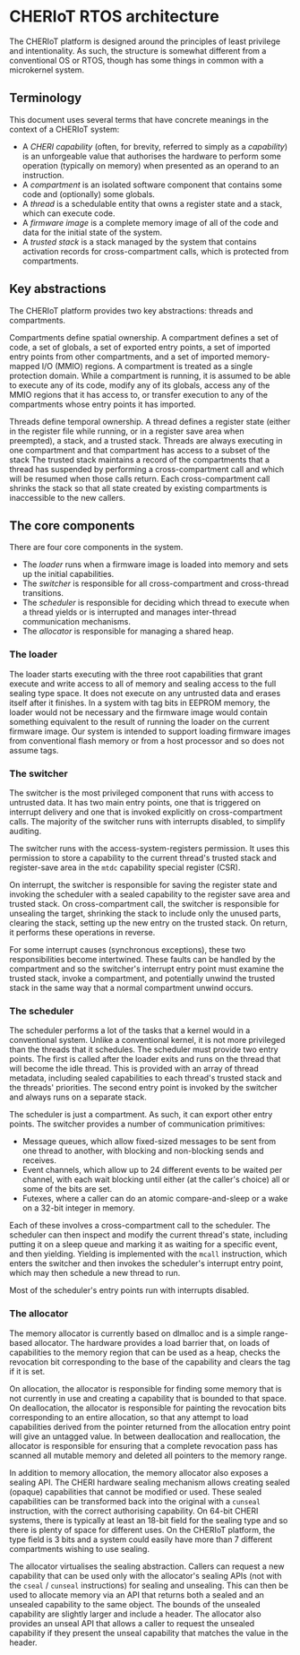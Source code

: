 CHERIoT RTOS architecture
=========================

The CHERIoT platform is designed around the principles of least privilege and intentionality.
As such, the structure is somewhat different from a conventional OS or RTOS, though has some things in common with a microkernel system.

Terminology
-----------

This document uses several terms that have concrete meanings in the context of a CHERIoT system:

 - A *CHERI capability* (often, for brevity, referred to simply as a *capability*) is an unforgeable value that authorises the hardware to perform some operation (typically on memory) when presented as an operand to an instruction.
 - A *compartment* is an isolated software component that contains some code and (optionally) some globals.
 - A *thread* is a schedulable entity that owns a register state and a stack, which can execute code.
 - A *firmware image* is a complete memory image of all of the code and data for the initial state of the system.
 - A *trusted stack* is a stack managed by the system that contains activation records for cross-compartment calls, which is protected from compartments.

Key abstractions
----------------

The CHERIoT platform provides two key abstractions: threads and compartments.

Compartments define spatial ownership.
A compartment defines a set of code, a set of globals, a set of exported entry points, a set of imported entry points  from other compartments, and a set of imported memory-mapped I/O (MMIO) regions.
A compartment is treated as a single protection domain.
While a compartment is running, it is assumed to be able to execute any of its code, modify any of its globals, access any of the MMIO regions that it has access to, or transfer execution to any of the compartments whose entry points it has imported.

Threads define temporal ownership.
A thread defines a register state (either in the register file while running, or in a register save area when preempted), a stack, and a trusted stack.
Threads are always executing in one compartment and that compartment has access to a subset of the stack
The trusted stack maintains a record of the compartments that a thread has suspended by performing a cross-compartment call and which will be resumed when those calls return.
Each cross-compartment call shrinks the stack so that all state created by existing compartments is inaccessible to the new callers.

The core components
-------------------

There are four core components in the system.

 - The *loader* runs when a firmware image is loaded into memory and sets up the initial capabilities.
 - The *switcher* is responsible for all cross-compartment and cross-thread transitions.
 - The *scheduler* is responsible for deciding which thread to execute when a thread yields or is interrupted and manages inter-thread communication mechanisms.
 - The *allocator* is responsible for managing a shared heap.

### The loader

The loader starts executing with the three root capabilities that grant execute and write access to all of memory and sealing access to the full sealing type space.
It does not execute on any untrusted data and erases itself after it finishes.
In a system with tag bits in EEPROM memory, the loader would not be necessary and the firmware image would contain something equivalent to the result of running the loader on the current firmware image.
Our system is intended to support loading firmware images from conventional flash memory or from a host processor and so does not assume tags.

### The switcher

The switcher is the most privileged component that runs with access to untrusted data.
It has two main entry points, one that is triggered on interrupt delivery and one that is invoked explicitly on cross-compartment calls.
The majority of the switcher runs with interrupts disabled, to simplify auditing.

The switcher runs with the access-system-registers permission.
It uses this permission to store a capability to the current thread's trusted stack and register-save area in the `mtdc` capability special register (CSR).

On interrupt, the switcher is responsible for saving the register state and invoking the scheduler with a sealed capability to the register save area and trusted stack.
On cross-compartment call, the switcher is responsible for unsealing the target, shrinking the stack to include only the unused parts, clearing the stack, setting up the new entry on the trusted stack.
On return, it performs these operations in reverse.

For some interrupt causes (synchronous exceptions), these two responsibilities become intertwined.
These faults can be handled by the compartment and so the switcher's interrupt entry point must examine the trusted stack, invoke a compartment, and potentially unwind the trusted stack in the same way that a normal compartment unwind occurs.

### The scheduler

The scheduler performs a lot of the tasks that a kernel would in a conventional system.
Unlike a conventional kernel, it is not more privileged than the threads that it schedules.
The scheduler must provide two entry points.
The first is called after the loader exits and runs on the thread that will become the idle thread.
This is provided with an array of thread metadata, including sealed capabilities to each thread's trusted stack and the threads' priorities.
The second entry point is invoked by the switcher and always runs on a separate stack.

The scheduler is just a compartment.
As such, it can export other entry points.
The switcher provides a number of communication primitives:

 - Message queues, which allow fixed-sized messages to be sent from one thread to another, with blocking and non-blocking sends and receives.
 - Event channels, which allow up to 24 different events to be waited per channel, with each wait blocking until either (at the caller's choice) all or some of the bits are set.
 - Futexes, where a caller can do an atomic compare-and-sleep or a wake on a 32-bit integer in memory.

Each of these involves a cross-compartment call to the scheduler.
The scheduler can then inspect and modify the current thread's state, including putting it on a sleep queue and marking it as waiting for a specific event, and then yielding.
Yielding is implemented with the `mcall` instruction, which enters the switcher and then invokes the scheduler's interrupt entry point, which may then schedule a new thread to run.

Most of the scheduler's entry points run with interrupts disabled.

### The allocator

The memory allocator is currently based on dlmalloc and is a simple range-based allocator.
The hardware provides a load barrier that, on loads of capabilities to the memory region that can be used as a heap, checks the revocation bit corresponding to the base of the capability and clears the tag if it is set.

On allocation, the allocator is responsible for finding some memory that is not currently in use and creating a capability that is bounded to that space.
On deallocation, the allocator is responsible for painting the revocation bits corresponding to an entire allocation, so that any attempt to load capabilities derived from the pointer returned from the allocation entry point will give an untagged value.
In between deallocation and reallocation, the allocator is responsible for ensuring that a complete revocation pass has scanned all mutable memory and deleted all pointers to the memory range.

In addition to memory allocation, the memory allocator also exposes a sealing API.
The CHERI hardware sealing mechanism allows creating sealed (opaque) capabilities that cannot be modified or used.
These sealed capabilities can be transformed back into the original with a `cunseal` instruction, with the correct authorising capability.
On 64-bit CHERI systems, there is typically at least an 18-bit field for the sealing type and so there is plenty of space for different uses.
On the CHERIoT platform, the type field is 3 bits and a system could easily have more than 7 different compartments wishing to use sealing.

The allocator virtualises the sealing abstraction.
Callers can request a new capability that can be used only with the allocator's sealing APIs (not with the `cseal` / `cunseal` instructions) for sealing and unsealing.
This can then be used to allocate memory via an API that returns both a sealed and an unsealed capability to the same object.
The bounds of the unsealed capability are slightly larger and include a header.
The allocator also provides an unseal API that allows a caller to request the unsealed capability if they present the unseal capability that matches the value in the header.
